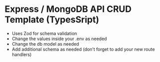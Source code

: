 # Express / MongoDB API CRUD Template (TypesSript)

- Uses Zod for schema validation
- Change the values inside your .env as needed
- Change the db model as needed
- Add additional schema as needed (don't forget to add your new route handlers)